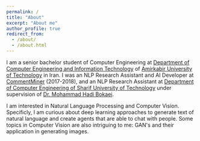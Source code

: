 ```yaml
---
permalink: /
title: "About"
excerpt: "About me"
author_profile: true
redirect_from: 
  - /about/
  - /about.html
---
```


I am a senior bachelor student of Computer Engineering at [Department of Computer Engineering and Information Technology](http://ceit.aut.ac.ir/autcms/home.htm?depurl=computer-engineering&lang=en) of [Amirkabir University of Technology](http://aut.ac.ir/aut/) in Iran. I was an NLP Research Assistant and AI Developer at [CommentMiner](http://commentminer.com/) (2017-2018), and an NLP Research Assistant at [Department of Computer Engineering of Sharif University of Technology](http://ce.sharif.edu/) under supervision of [Dr. Mohammad Hadi Bokaei](http://ce.sharif.edu/~bokaei/).

I am interested in Natural Language Processing and Computer Vision. Specificly, I am curious about deep learning approaches to generate text of natural language and create agents that are able to chat with people. Some topics in Computer Vision are also intriguing to me: GAN's and their application in generating images.
